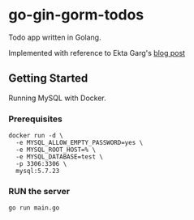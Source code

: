 # go-gin-gorm-todos

Todo app written in Golang.

Implemented with reference to Ekta Garg's [blog post](https://medium.com/@_ektagarg/golang-a-todo-app-using-gin-980ebb7853c8)

## Getting Started

Running MySQL with Docker.

### Prerequisites

```
docker run -d \
  -e MYSQL_ALLOW_EMPTY_PASSWORD=yes \
  -e MYSQL_ROOT_HOST=% \
  -e MYSQL_DATABASE=test \
  -p 3306:3306 \
  mysql:5.7.23
```

### RUN the server

```
go run main.go
```

